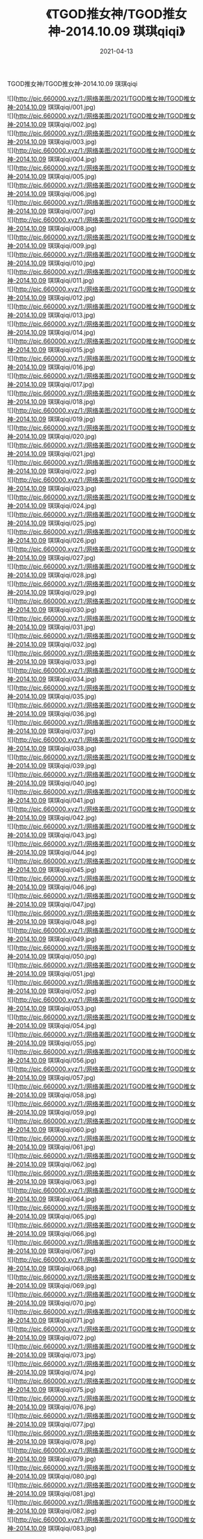 ﻿---
layout: post
title:  《TGOD推女神/TGOD推女神-2014.10.09 琪琪qiqi》
date:   2021-04-13
img: http://pic.660000.xyz/1:/网络美图/2021/TGOD推女神/TGOD推女神-2014.10.09 琪琪qiqi/000.jpg
categories: [美女, 清纯, 唯美]
---

TGOD推女神/TGOD推女神-2014.10.09 琪琪qiqi

 ![](http://pic.660000.xyz/1:/网络美图/2021/TGOD推女神/TGOD推女神-2014.10.09 琪琪qiqi/001.jpg) <br>![](http://pic.660000.xyz/1:/网络美图/2021/TGOD推女神/TGOD推女神-2014.10.09 琪琪qiqi/002.jpg) <br>![](http://pic.660000.xyz/1:/网络美图/2021/TGOD推女神/TGOD推女神-2014.10.09 琪琪qiqi/003.jpg) <br>![](http://pic.660000.xyz/1:/网络美图/2021/TGOD推女神/TGOD推女神-2014.10.09 琪琪qiqi/004.jpg) <br>![](http://pic.660000.xyz/1:/网络美图/2021/TGOD推女神/TGOD推女神-2014.10.09 琪琪qiqi/005.jpg) <br>![](http://pic.660000.xyz/1:/网络美图/2021/TGOD推女神/TGOD推女神-2014.10.09 琪琪qiqi/006.jpg) <br>![](http://pic.660000.xyz/1:/网络美图/2021/TGOD推女神/TGOD推女神-2014.10.09 琪琪qiqi/007.jpg) <br>![](http://pic.660000.xyz/1:/网络美图/2021/TGOD推女神/TGOD推女神-2014.10.09 琪琪qiqi/008.jpg) <br>![](http://pic.660000.xyz/1:/网络美图/2021/TGOD推女神/TGOD推女神-2014.10.09 琪琪qiqi/009.jpg) <br>![](http://pic.660000.xyz/1:/网络美图/2021/TGOD推女神/TGOD推女神-2014.10.09 琪琪qiqi/010.jpg) <br>![](http://pic.660000.xyz/1:/网络美图/2021/TGOD推女神/TGOD推女神-2014.10.09 琪琪qiqi/011.jpg) <br>![](http://pic.660000.xyz/1:/网络美图/2021/TGOD推女神/TGOD推女神-2014.10.09 琪琪qiqi/012.jpg) <br>![](http://pic.660000.xyz/1:/网络美图/2021/TGOD推女神/TGOD推女神-2014.10.09 琪琪qiqi/013.jpg) <br>![](http://pic.660000.xyz/1:/网络美图/2021/TGOD推女神/TGOD推女神-2014.10.09 琪琪qiqi/014.jpg) <br>![](http://pic.660000.xyz/1:/网络美图/2021/TGOD推女神/TGOD推女神-2014.10.09 琪琪qiqi/015.jpg) <br>![](http://pic.660000.xyz/1:/网络美图/2021/TGOD推女神/TGOD推女神-2014.10.09 琪琪qiqi/016.jpg) <br>![](http://pic.660000.xyz/1:/网络美图/2021/TGOD推女神/TGOD推女神-2014.10.09 琪琪qiqi/017.jpg) <br>![](http://pic.660000.xyz/1:/网络美图/2021/TGOD推女神/TGOD推女神-2014.10.09 琪琪qiqi/018.jpg) <br>![](http://pic.660000.xyz/1:/网络美图/2021/TGOD推女神/TGOD推女神-2014.10.09 琪琪qiqi/019.jpg) <br>![](http://pic.660000.xyz/1:/网络美图/2021/TGOD推女神/TGOD推女神-2014.10.09 琪琪qiqi/020.jpg) <br>![](http://pic.660000.xyz/1:/网络美图/2021/TGOD推女神/TGOD推女神-2014.10.09 琪琪qiqi/021.jpg) <br>![](http://pic.660000.xyz/1:/网络美图/2021/TGOD推女神/TGOD推女神-2014.10.09 琪琪qiqi/022.jpg) <br>![](http://pic.660000.xyz/1:/网络美图/2021/TGOD推女神/TGOD推女神-2014.10.09 琪琪qiqi/023.jpg) <br>![](http://pic.660000.xyz/1:/网络美图/2021/TGOD推女神/TGOD推女神-2014.10.09 琪琪qiqi/024.jpg) <br>![](http://pic.660000.xyz/1:/网络美图/2021/TGOD推女神/TGOD推女神-2014.10.09 琪琪qiqi/025.jpg) <br>![](http://pic.660000.xyz/1:/网络美图/2021/TGOD推女神/TGOD推女神-2014.10.09 琪琪qiqi/026.jpg) <br>![](http://pic.660000.xyz/1:/网络美图/2021/TGOD推女神/TGOD推女神-2014.10.09 琪琪qiqi/027.jpg) <br>![](http://pic.660000.xyz/1:/网络美图/2021/TGOD推女神/TGOD推女神-2014.10.09 琪琪qiqi/028.jpg) <br>![](http://pic.660000.xyz/1:/网络美图/2021/TGOD推女神/TGOD推女神-2014.10.09 琪琪qiqi/029.jpg) <br>![](http://pic.660000.xyz/1:/网络美图/2021/TGOD推女神/TGOD推女神-2014.10.09 琪琪qiqi/030.jpg) <br>![](http://pic.660000.xyz/1:/网络美图/2021/TGOD推女神/TGOD推女神-2014.10.09 琪琪qiqi/031.jpg) <br>![](http://pic.660000.xyz/1:/网络美图/2021/TGOD推女神/TGOD推女神-2014.10.09 琪琪qiqi/032.jpg) <br>![](http://pic.660000.xyz/1:/网络美图/2021/TGOD推女神/TGOD推女神-2014.10.09 琪琪qiqi/033.jpg) <br>![](http://pic.660000.xyz/1:/网络美图/2021/TGOD推女神/TGOD推女神-2014.10.09 琪琪qiqi/034.jpg) <br>![](http://pic.660000.xyz/1:/网络美图/2021/TGOD推女神/TGOD推女神-2014.10.09 琪琪qiqi/035.jpg) <br>![](http://pic.660000.xyz/1:/网络美图/2021/TGOD推女神/TGOD推女神-2014.10.09 琪琪qiqi/036.jpg) <br>![](http://pic.660000.xyz/1:/网络美图/2021/TGOD推女神/TGOD推女神-2014.10.09 琪琪qiqi/037.jpg) <br>![](http://pic.660000.xyz/1:/网络美图/2021/TGOD推女神/TGOD推女神-2014.10.09 琪琪qiqi/038.jpg) <br>![](http://pic.660000.xyz/1:/网络美图/2021/TGOD推女神/TGOD推女神-2014.10.09 琪琪qiqi/039.jpg) <br>![](http://pic.660000.xyz/1:/网络美图/2021/TGOD推女神/TGOD推女神-2014.10.09 琪琪qiqi/040.jpg) <br>![](http://pic.660000.xyz/1:/网络美图/2021/TGOD推女神/TGOD推女神-2014.10.09 琪琪qiqi/041.jpg) <br>![](http://pic.660000.xyz/1:/网络美图/2021/TGOD推女神/TGOD推女神-2014.10.09 琪琪qiqi/042.jpg) <br>![](http://pic.660000.xyz/1:/网络美图/2021/TGOD推女神/TGOD推女神-2014.10.09 琪琪qiqi/043.jpg) <br>![](http://pic.660000.xyz/1:/网络美图/2021/TGOD推女神/TGOD推女神-2014.10.09 琪琪qiqi/044.jpg) <br>![](http://pic.660000.xyz/1:/网络美图/2021/TGOD推女神/TGOD推女神-2014.10.09 琪琪qiqi/045.jpg) <br>![](http://pic.660000.xyz/1:/网络美图/2021/TGOD推女神/TGOD推女神-2014.10.09 琪琪qiqi/046.jpg) <br>![](http://pic.660000.xyz/1:/网络美图/2021/TGOD推女神/TGOD推女神-2014.10.09 琪琪qiqi/047.jpg) <br>![](http://pic.660000.xyz/1:/网络美图/2021/TGOD推女神/TGOD推女神-2014.10.09 琪琪qiqi/048.jpg) <br>![](http://pic.660000.xyz/1:/网络美图/2021/TGOD推女神/TGOD推女神-2014.10.09 琪琪qiqi/049.jpg) <br>![](http://pic.660000.xyz/1:/网络美图/2021/TGOD推女神/TGOD推女神-2014.10.09 琪琪qiqi/050.jpg) <br>![](http://pic.660000.xyz/1:/网络美图/2021/TGOD推女神/TGOD推女神-2014.10.09 琪琪qiqi/051.jpg) <br>![](http://pic.660000.xyz/1:/网络美图/2021/TGOD推女神/TGOD推女神-2014.10.09 琪琪qiqi/052.jpg) <br>![](http://pic.660000.xyz/1:/网络美图/2021/TGOD推女神/TGOD推女神-2014.10.09 琪琪qiqi/053.jpg) <br>![](http://pic.660000.xyz/1:/网络美图/2021/TGOD推女神/TGOD推女神-2014.10.09 琪琪qiqi/054.jpg) <br>![](http://pic.660000.xyz/1:/网络美图/2021/TGOD推女神/TGOD推女神-2014.10.09 琪琪qiqi/055.jpg) <br>![](http://pic.660000.xyz/1:/网络美图/2021/TGOD推女神/TGOD推女神-2014.10.09 琪琪qiqi/056.jpg) <br>![](http://pic.660000.xyz/1:/网络美图/2021/TGOD推女神/TGOD推女神-2014.10.09 琪琪qiqi/057.jpg) <br>![](http://pic.660000.xyz/1:/网络美图/2021/TGOD推女神/TGOD推女神-2014.10.09 琪琪qiqi/058.jpg) <br>![](http://pic.660000.xyz/1:/网络美图/2021/TGOD推女神/TGOD推女神-2014.10.09 琪琪qiqi/059.jpg) <br>![](http://pic.660000.xyz/1:/网络美图/2021/TGOD推女神/TGOD推女神-2014.10.09 琪琪qiqi/060.jpg) <br>![](http://pic.660000.xyz/1:/网络美图/2021/TGOD推女神/TGOD推女神-2014.10.09 琪琪qiqi/061.jpg) <br>![](http://pic.660000.xyz/1:/网络美图/2021/TGOD推女神/TGOD推女神-2014.10.09 琪琪qiqi/062.jpg) <br>![](http://pic.660000.xyz/1:/网络美图/2021/TGOD推女神/TGOD推女神-2014.10.09 琪琪qiqi/063.jpg) <br>![](http://pic.660000.xyz/1:/网络美图/2021/TGOD推女神/TGOD推女神-2014.10.09 琪琪qiqi/064.jpg) <br>![](http://pic.660000.xyz/1:/网络美图/2021/TGOD推女神/TGOD推女神-2014.10.09 琪琪qiqi/065.jpg) <br>![](http://pic.660000.xyz/1:/网络美图/2021/TGOD推女神/TGOD推女神-2014.10.09 琪琪qiqi/066.jpg) <br>![](http://pic.660000.xyz/1:/网络美图/2021/TGOD推女神/TGOD推女神-2014.10.09 琪琪qiqi/067.jpg) <br>![](http://pic.660000.xyz/1:/网络美图/2021/TGOD推女神/TGOD推女神-2014.10.09 琪琪qiqi/068.jpg) <br>![](http://pic.660000.xyz/1:/网络美图/2021/TGOD推女神/TGOD推女神-2014.10.09 琪琪qiqi/069.jpg) <br>![](http://pic.660000.xyz/1:/网络美图/2021/TGOD推女神/TGOD推女神-2014.10.09 琪琪qiqi/070.jpg) <br>![](http://pic.660000.xyz/1:/网络美图/2021/TGOD推女神/TGOD推女神-2014.10.09 琪琪qiqi/071.jpg) <br>![](http://pic.660000.xyz/1:/网络美图/2021/TGOD推女神/TGOD推女神-2014.10.09 琪琪qiqi/072.jpg) <br>![](http://pic.660000.xyz/1:/网络美图/2021/TGOD推女神/TGOD推女神-2014.10.09 琪琪qiqi/073.jpg) <br>![](http://pic.660000.xyz/1:/网络美图/2021/TGOD推女神/TGOD推女神-2014.10.09 琪琪qiqi/074.jpg) <br>![](http://pic.660000.xyz/1:/网络美图/2021/TGOD推女神/TGOD推女神-2014.10.09 琪琪qiqi/075.jpg) <br>![](http://pic.660000.xyz/1:/网络美图/2021/TGOD推女神/TGOD推女神-2014.10.09 琪琪qiqi/076.jpg) <br>![](http://pic.660000.xyz/1:/网络美图/2021/TGOD推女神/TGOD推女神-2014.10.09 琪琪qiqi/077.jpg) <br>![](http://pic.660000.xyz/1:/网络美图/2021/TGOD推女神/TGOD推女神-2014.10.09 琪琪qiqi/078.jpg) <br>![](http://pic.660000.xyz/1:/网络美图/2021/TGOD推女神/TGOD推女神-2014.10.09 琪琪qiqi/079.jpg) <br>![](http://pic.660000.xyz/1:/网络美图/2021/TGOD推女神/TGOD推女神-2014.10.09 琪琪qiqi/080.jpg) <br>![](http://pic.660000.xyz/1:/网络美图/2021/TGOD推女神/TGOD推女神-2014.10.09 琪琪qiqi/081.jpg) <br>![](http://pic.660000.xyz/1:/网络美图/2021/TGOD推女神/TGOD推女神-2014.10.09 琪琪qiqi/082.jpg) <br>![](http://pic.660000.xyz/1:/网络美图/2021/TGOD推女神/TGOD推女神-2014.10.09 琪琪qiqi/083.jpg) <br>